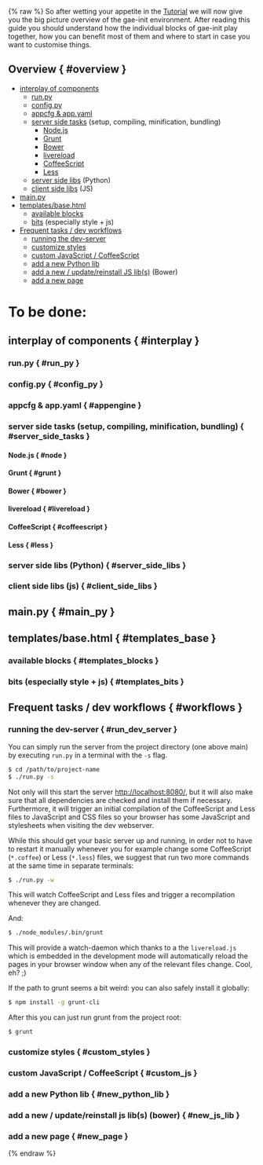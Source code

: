 {% raw %}
So after wetting your appetite in the [Tutorial]({{url_for('tutorial')}}) we
will now give you the big picture overview of the gae-init environment. After
reading this guide you should understand how the individual blocks of gae-init
play together, how you can benefit most of them and where to start in case you
want to customise things.


Overview { #overview }
--------

- [interplay of components](#interplay)
    - [run.py](#run_py)
    - [config.py](#config_py)
    - [appcfg & app.yaml](#appengine)
    - [server side tasks](#server_side_tasks) (setup, compiling, minification, bundling)
        - [Node.js](#node)
        - [Grunt](#grunt)
        - [Bower](#bower)
        - [livereload](#livereload)
        - [CoffeeScript](#coffeescript)
        - [Less](#less)
    - [server side libs](#server_side_libs) (Python)
    - [client side libs](#client_side_libs) (JS)
- [main.py](#main_py)
- [templates/base.html](#templates_base)
    - [available blocks](#templates_blocks)
    - [bits](#templates_bits) (especially style + js)
- [Frequent tasks / dev workflows](#workflows)
    - [running the dev-server](#run_dev_server)
    - [customize styles](#custom_styles)
    - [custom JavaScript / CoffeeScript](#custom_js)
    - [add a new Python lib](#new_python_lib)
    - [add a new / update/reinstall JS lib(s)](#new_js_lib) (Bower)
    - [add a new page](#new_page)


To be done:
===========


interplay of components { #interplay }
--------------------------------------
### run.py { #run_py }

### config.py { #config_py }

### appcfg & app.yaml { #appengine }

### server side tasks (setup, compiling, minification, bundling) { #server_side_tasks }

#### Node.js { #node }

#### Grunt { #grunt }

#### Bower { #bower }

#### livereload { #livereload }

#### CoffeeScript { #coffeescript }

#### Less { #less }

### server side libs (Python) { #server_side_libs }

### client side libs (js) { #client_side_libs }



main.py { #main_py }
--------------------


templates/base.html { #templates_base }
---------------------------------------

### available blocks { #templates_blocks }

### bits (especially style + js) { #templates_bits }



Frequent tasks / dev workflows { #workflows }
---------------------------------------------

### running the dev-server { #run_dev_server }
You can simply run the server from the project directory (one above main) by
executing `run.py` in a terminal with the `-s` flag.
```bash
$ cd /path/to/project-name
$ ./run.py -s
```
Not only will this start the server
[http://localhost:8080/](http://localhost:8080/), but it will also
make sure that all dependencies are checked and install them if necessary.
Furthermore, it will trigger an initial compilation of the CoffeeScript and Less
files to JavaScript and CSS files so your browser has some JavaScript and
stylesheets when visiting the dev webserver.

While this should get your basic server up and running, in order not to have to
restart it manually whenever you for example change some CoffeeScript
(`*.coffee`) or Less (`*.less`) files, we suggest that run two more commands at
the same time in separate terminals:
```bash
$ ./run.py -w
```
This will watch CoffeeScript and Less files and trigger a recompilation whenever
they are changed.

And:
```bash
$ ./node_modules/.bin/grunt
```
This will provide a watch-daemon which thanks to a the `livereload.js` which is
embedded in the development mode will automatically reload the pages in your
browser window when any of the relevant files change. Cool, eh? ;)

If the path to grunt seems a bit weird: you can also safely install it globally:
```bash
$ npm install -g grunt-cli
```
After this you can just run grunt from the project root:
```bash
$ grunt
```


### customize styles { #custom_styles }

### custom JavaScript / CoffeeScript { #custom_js }

### add a new Python lib { #new_python_lib }

### add a new / update/reinstall js lib(s) (bower) { #new_js_lib }

### add a new page { #new_page }

{% endraw %}
